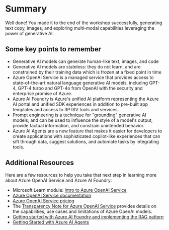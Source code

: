 # Summary 

Well done! You made it to the end of the workshop successfully, generating text copy, images, and exploring multi-modal capabilities leveraging the power of generative AI.

## Some key points to remember
- Generative AI models can generate human-like text, images, and code
- Generative AI models are stateless: they do not learn, and are constrained by their training data which is frozen at a fixed point in time
- Azure OpenAI Service is a managed service that provides access to state-of-the-art natural language generative AI models, including GPT-4, GPT-4 turbo and GPT-4o from OpenAI with the security and enterprise promise of Azure.
- Azure AI Foundry is Azure's unified AI platform representing the Azure AI portal and unified SDK experiences in addition to pre-built app templates and access to 3P ISV tools and services.
- Prompt engineering is a technique for "grounding" generative AI models, and can be used to influence the style of a model's output, provide factual information, and constrain unintended behavior.
- Azure AI Agents are a new feature that makes it easier for developers to create applications with sophisticated copilot-like experiences that can sift through data, suggest solutions, and automate tasks by integrating tools.

## Additional Resources
Here are a few resources to help you take that next step in learning more about Azure OpenAI Service and Azure AI Foundry:

- Microsoft Learn module: [Intro to Azure OpenAI Service](https://learn.microsoft.com/en-us/training/modules/explore-azure-openai/?WT.mc_id=aiml-132569-cacaste)
- [Azure OpenAI Service documentation](https://learn.microsoft.com/en-us/azure/cognitive-services/openai/?WT.mc_id=aiml-132569-cacaste)
- [Azure OpenAI Service pricing](https://azure.microsoft.com/en-us/products/cognitive-services/openai-service/#pricing/?WT.mc_id=aiml-132569-cacaste)
- The [Transparency Note for Azure OpenAI Service](https://learn.microsoft.com/en-us/legal/cognitive-services/openai/transparency-note/?WT.mc_id=aiml-132569-cacaste) provides details on the capabilities, use cases and limitations of Azure OpenAI models.
- [Getting started with Azure AI Foundry and implementing the RAG pattern](https://learn.microsoft.com/training/paths/create-custom-copilots-ai-studio//?WT.mc_id=aiml-132569-cacaste)
- [Getting Started with Azure AI Agents](https://learn.microsoft.com/en-us/azure/ai-services/agents/overview)
